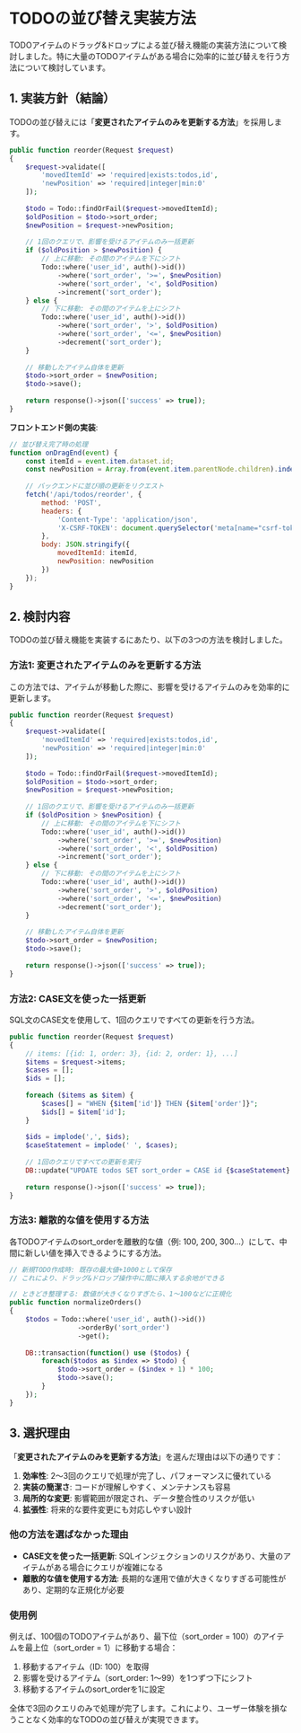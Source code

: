 # TODOの並び替え実装方法

TODOアイテムのドラッグ&ドロップによる並び替え機能の実装方法について検討しました。特に大量のTODOアイテムがある場合に効率的に並び替えを行う方法について検討しています。

## 1. 実装方針（結論）

TODOの並び替えには「**変更されたアイテムのみを更新する方法**」を採用します。

```php
public function reorder(Request $request)
{
    $request->validate([
        'movedItemId' => 'required|exists:todos,id',
        'newPosition' => 'required|integer|min:0'
    ]);
    
    $todo = Todo::findOrFail($request->movedItemId);
    $oldPosition = $todo->sort_order;
    $newPosition = $request->newPosition;
    
    // 1回のクエリで、影響を受けるアイテムのみ一括更新
    if ($oldPosition > $newPosition) {
        // 上に移動: その間のアイテムを下にシフト
        Todo::where('user_id', auth()->id())
            ->where('sort_order', '>=', $newPosition)
            ->where('sort_order', '<', $oldPosition)
            ->increment('sort_order');
    } else {
        // 下に移動: その間のアイテムを上にシフト
        Todo::where('user_id', auth()->id())
            ->where('sort_order', '>', $oldPosition)
            ->where('sort_order', '<=', $newPosition)
            ->decrement('sort_order');
    }
    
    // 移動したアイテム自体を更新
    $todo->sort_order = $newPosition;
    $todo->save();
    
    return response()->json(['success' => true]);
}
```

**フロントエンド側の実装**:

```javascript
// 並び替え完了時の処理
function onDragEnd(event) {
    const itemId = event.item.dataset.id;
    const newPosition = Array.from(event.item.parentNode.children).indexOf(event.item);
    
    // バックエンドに並び順の更新をリクエスト
    fetch('/api/todos/reorder', {
        method: 'POST',
        headers: {
            'Content-Type': 'application/json',
            'X-CSRF-TOKEN': document.querySelector('meta[name="csrf-token"]').content
        },
        body: JSON.stringify({
            movedItemId: itemId,
            newPosition: newPosition
        })
    });
}
```

## 2. 検討内容

TODOの並び替え機能を実装するにあたり、以下の3つの方法を検討しました。

### 方法1: 変更されたアイテムのみを更新する方法

この方法では、アイテムが移動した際に、影響を受けるアイテムのみを効率的に更新します。

```php
public function reorder(Request $request)
{
    $request->validate([
        'movedItemId' => 'required|exists:todos,id',
        'newPosition' => 'required|integer|min:0'
    ]);
    
    $todo = Todo::findOrFail($request->movedItemId);
    $oldPosition = $todo->sort_order;
    $newPosition = $request->newPosition;
    
    // 1回のクエリで、影響を受けるアイテムのみ一括更新
    if ($oldPosition > $newPosition) {
        // 上に移動: その間のアイテムを下にシフト
        Todo::where('user_id', auth()->id())
            ->where('sort_order', '>=', $newPosition)
            ->where('sort_order', '<', $oldPosition)
            ->increment('sort_order');
    } else {
        // 下に移動: その間のアイテムを上にシフト
        Todo::where('user_id', auth()->id())
            ->where('sort_order', '>', $oldPosition)
            ->where('sort_order', '<=', $newPosition)
            ->decrement('sort_order');
    }
    
    // 移動したアイテム自体を更新
    $todo->sort_order = $newPosition;
    $todo->save();
    
    return response()->json(['success' => true]);
}
```

### 方法2: CASE文を使った一括更新

SQL文のCASE文を使用して、1回のクエリですべての更新を行う方法。

```php
public function reorder(Request $request)
{
    // items: [{id: 1, order: 3}, {id: 2, order: 1}, ...]
    $items = $request->items;
    $cases = [];
    $ids = [];
    
    foreach ($items as $item) {
        $cases[] = "WHEN {$item['id']} THEN {$item['order']}";
        $ids[] = $item['id'];
    }
    
    $ids = implode(',', $ids);
    $caseStatement = implode(' ', $cases);
    
    // 1回のクエリですべての更新を実行
    DB::update("UPDATE todos SET sort_order = CASE id {$caseStatement} END WHERE id IN ({$ids}) AND user_id = ?", [auth()->id()]);
    
    return response()->json(['success' => true]);
}
```

### 方法3: 離散的な値を使用する方法

各TODOアイテムのsort_orderを離散的な値（例: 100, 200, 300...）にして、中間に新しい値を挿入できるようにする方法。

```php
// 新規TODO作成時: 既存の最大値+1000として保存
// これにより、ドラッグ&ドロップ操作中に間に挿入する余地ができる

// ときどき整理する: 数値が大きくなりすぎたら、1〜100などに正規化
public function normalizeOrders()
{
    $todos = Todo::where('user_id', auth()->id())
                 ->orderBy('sort_order')
                 ->get();
    
    DB::transaction(function() use ($todos) {
        foreach($todos as $index => $todo) {
            $todo->sort_order = ($index + 1) * 100;
            $todo->save();
        }
    });
}
```

## 3. 選択理由

「**変更されたアイテムのみを更新する方法**」を選んだ理由は以下の通りです：

1. **効率性**: 2〜3回のクエリで処理が完了し、パフォーマンスに優れている
2. **実装の簡潔さ**: コードが理解しやすく、メンテナンスも容易
3. **局所的な変更**: 影響範囲が限定され、データ整合性のリスクが低い
4. **拡張性**: 将来的な要件変更にも対応しやすい設計

### 他の方法を選ばなかった理由

- **CASE文を使った一括更新**: SQLインジェクションのリスクがあり、大量のアイテムがある場合にクエリが複雑になる
- **離散的な値を使用する方法**: 長期的な運用で値が大きくなりすぎる可能性があり、定期的な正規化が必要

### 使用例

例えば、100個のTODOアイテムがあり、最下位（sort_order = 100）のアイテムを最上位（sort_order = 1）に移動する場合：

1. 移動するアイテム（ID: 100）を取得
2. 影響を受けるアイテム（sort_order: 1〜99）を1つずつ下にシフト
3. 移動するアイテムのsort_orderを1に設定

全体で3回のクエリのみで処理が完了します。これにより、ユーザー体験を損なうことなく効率的なTODOの並び替えが実現できます。 